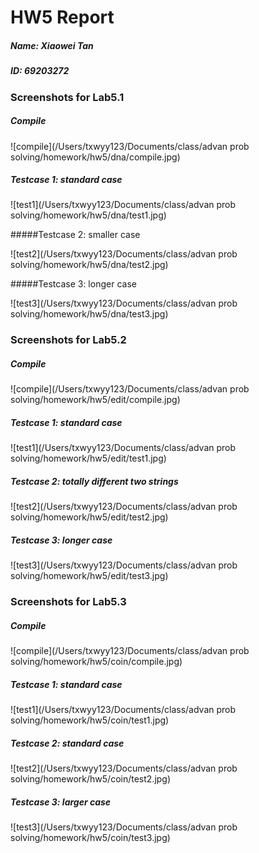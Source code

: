 # HW5 Report

##### Name: Xiaowei Tan

##### ID: 69203272



### Screenshots for Lab5.1

##### Compile

![compile](/Users/txwyy123/Documents/class/advan prob solving/homework/hw5/dna/compile.jpg)

##### Testcase 1: standard case

![test1](/Users/txwyy123/Documents/class/advan prob solving/homework/hw5/dna/test1.jpg)

#####Testcase 2: smaller case

![test2](/Users/txwyy123/Documents/class/advan prob solving/homework/hw5/dna/test2.jpg)

#####Testcase 3: longer case

![test3](/Users/txwyy123/Documents/class/advan prob solving/homework/hw5/dna/test3.jpg)



### Screenshots for Lab5.2

##### Compile

![compile](/Users/txwyy123/Documents/class/advan prob solving/homework/hw5/edit/compile.jpg)

##### Testcase 1: standard case

![test1](/Users/txwyy123/Documents/class/advan prob solving/homework/hw5/edit/test1.jpg)

##### Testcase 2: totally different two strings

![test2](/Users/txwyy123/Documents/class/advan prob solving/homework/hw5/edit/test2.jpg)

##### Testcase 3: longer case

![test3](/Users/txwyy123/Documents/class/advan prob solving/homework/hw5/edit/test3.jpg)



### Screenshots for Lab5.3

##### Compile

![compile](/Users/txwyy123/Documents/class/advan prob solving/homework/hw5/coin/compile.jpg)

##### Testcase 1: standard case

![test1](/Users/txwyy123/Documents/class/advan prob solving/homework/hw5/coin/test1.jpg)

##### Testcase 2: standard case

![test2](/Users/txwyy123/Documents/class/advan prob solving/homework/hw5/coin/test2.jpg)

##### Testcase 3: larger case

![test3](/Users/txwyy123/Documents/class/advan prob solving/homework/hw5/coin/test3.jpg)